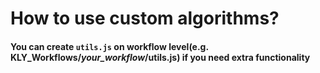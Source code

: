 # How to use custom algorithms?

#### You can create <code>utils.js</code> on workflow level(e.g. <b>KLY_Workflows/<i>your_workflow</i>/utils.js</b>) if you need extra functionality
